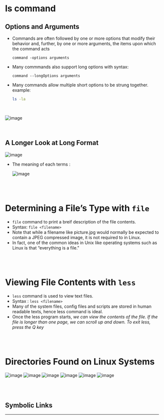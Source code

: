 # ls command

## Options and Arguments

* Commands are often followed by one or more options that modify their behavior and, further, by one or more arguments, the items upon which the command acts

    ```command -options arguments```

* Many commmands also support long options with syntax:

    ```command --longOptions arguments```

* Many commands allow multiple short options to be strung together. example:

    ```bash
    ls -la
    ```

<br/>

![image](./ImageRefs/lsOptions.png)

<br/>

## A Longer Look at Long Format

![image](./ImageRefs/ls-l.png)

* The meaning of each terms :

    ![image](./ImageRefs/ls-lMeaning.png)

<br/>
<br/>

# Determining a File’s Type with `file`

* `file` command to print a breif description of the file contents.
* Syntax: ```file <filename>```
* Note that while a filename like picture.jpg would normally be expected to contain a JPEG compressed image, it is not required to in 
Linux.
* In fact, one of the common ideas in Unix like operating systems such as Linux is that “everything is a file."

<br/>
<br/>

# Viewing File Contents with `less`

* `less` command is used to view text files. 
* Syntax : ```less <filename>```
* Many of the system files, config files and scripts are stored in human readable texts, hence less command is ideal.
* Once the less program starts, *we can view the contents of the file. If the  file is longer than one page, we can scroll up and down. To exit less, press the Q key*

<br/>
<br/>

# Directories Found on Linux Systems 

![image](./ImageRefs/dir1.png)
![image](./ImageRefs/dir2.png)
![image](./ImageRefs/dir3.png)
![image](./ImageRefs/dir4.png)
![image](./ImageRefs/dir5.png)
![image](./ImageRefs/dir6.png)


<br/>
<br/>

## Symbolic Links
---



